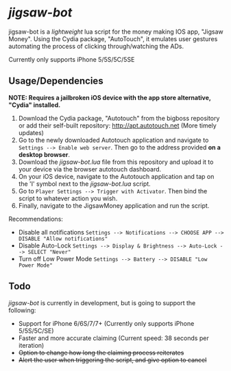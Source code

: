 # _jigsaw-bot_
jigsaw-bot is a _lightweight_ lua script for the money making IOS app, "Jigsaw Money". Using the Cydia package, "AutoTouch", it emulates user gestures automating the process of clicking through/watching the ADs.

Currently only supports iPhone 5/5S/5C/5SE

## Usage/Dependencies
__NOTE: Requires a jailbroken iOS device with the app store alternative, "Cydia" installed.__

1. Download the Cydia package, "Autotouch" from the bigboss repository or add their self-built repository: http://apt.autotouch.net (More timely updates)
2. Go to the newly downloaded Autotouch application and navigate to ```Settings --> Enable web server```. Then go to the address provided **on a desktop browser**.
3. Download the *jigsaw-bot.lua* file from this repository and upload it to your device via the browser autotouch dashboard.
4. On your iOS device, navigate to the Autotouch application and tap on the 'I' symbol next to the *jigsaw-bot.lua* script.
5. Go to ```Player Settings --> Trigger with Activator```. Then bind the script to whatever action you wish.
6. Finally, navigate to the JigsawMoney application and run the script.

Recommendations:
* Disable all notifications ```Settings --> Notifications --> CHOOSE APP --> DISABLE "Allow notifications"```
* Disable Auto-Lock ```Settings --> Display & Brightness --> Auto-Lock --> SELECT "Never"```
* Turn off Low Power Mode ```Settings --> Battery --> DISABLE "Low Power Mode"```

## Todo
_jigsaw-bot_ is currently in development, but is going to support the following:
* Support for iPhone 6/6S/7/7+ (Currently only supports iPhone 5/5S/5C/SE)
* Faster and more accurate claiming (Current speed: 38 seconds per iteration)
* ~~Option to change how long the claiming process reiterates~~
* ~~Alert the user when triggering the script, and give option to cancel~~
